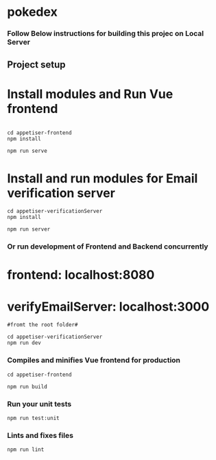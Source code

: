 # pokedex

### Follow Below instructions for building this projec on Local Server


## Project setup

# Install modules and Run Vue frontend
```

cd appetiser-frontend
npm install

npm run serve

```
# Install and run modules for Email verification server
```
cd appetiser-verificationServer
npm install

npm run server

```

### Or run development of Frontend and Backend concurrently
# frontend: localhost:8080
# verifyEmailServer: localhost:3000
```
#fromt the root folder#

cd appetiser-verificationServer
npm run dev

```

### Compiles and minifies Vue frontend for production
```
cd appetiser-frontend

npm run build
```

### Run your unit tests
```
npm run test:unit
```

### Lints and fixes files
```
npm run lint
```



